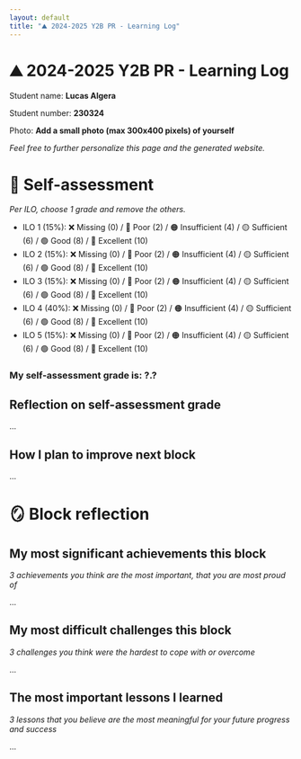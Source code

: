 ```yaml
---
layout: default
title: "⛰️ 2024-2025 Y2B PR - Learning Log"
---
```


# ⛰️ 2024-2025 Y2B PR - Learning Log

Student name: **Lucas Algera**

Student number: **230324**

Photo: **Add a small photo (max 300x400 pixels) of yourself**

*Feel free to further personalize this page and the generated website.*

# 🏅 Self-assessment

*Per ILO, choose 1 grade and remove the others.*

- ILO 1 (15%): ❌ Missing (0) / 🔴 Poor (2) / 🟠 Insufficient (4) / 🟡 Sufficient (6) / 🟢 Good (8) / 🔵 Excellent (10) 
- ILO 2 (15%): ❌ Missing (0) / 🔴 Poor (2) / 🟠 Insufficient (4) / 🟡 Sufficient (6) / 🟢 Good (8) / 🔵 Excellent (10)
- ILO 3 (15%): ❌ Missing (0) / 🔴 Poor (2) / 🟠 Insufficient (4) / 🟡 Sufficient (6) / 🟢 Good (8) / 🔵 Excellent (10)
- ILO 4 (40%): ❌ Missing (0) / 🔴 Poor (2) / 🟠 Insufficient (4) / 🟡 Sufficient (6) / 🟢 Good (8) / 🔵 Excellent (10)
- ILO 5 (15%): ❌ Missing (0) / 🔴 Poor (2) / 🟠 Insufficient (4) / 🟡 Sufficient (6) / 🟢 Good (8) / 🔵 Excellent (10)

### My self-assessment grade is: ?.?

## Reflection on self-assessment grade

...

## How I plan to improve next block

...

# 🪞 Block reflection

## My most significant achievements this block

*3 achievements you think are the most important, that you are most proud of*

...

## My most difficult challenges this block

*3 challenges you think were the hardest to cope with or overcome*

...

## The most important lessons I learned

*3 lessons that you believe are the most meaningful for your future progress and success*

...
